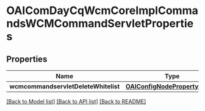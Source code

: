 # OAIComDayCqWcmCoreImplCommandsWCMCommandServletProperties

## Properties
Name | Type | Description | Notes
------------ | ------------- | ------------- | -------------
**wcmcommandservletDeleteWhitelist** | [**OAIConfigNodePropertyArray***](OAIConfigNodePropertyArray.md) |  | [optional] 

[[Back to Model list]](../README.md#documentation-for-models) [[Back to API list]](../README.md#documentation-for-api-endpoints) [[Back to README]](../README.md)


